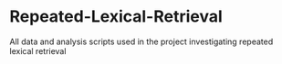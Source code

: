 # Repeated-Lexical-Retrieval
All data and analysis scripts used in the project investigating repeated lexical retrieval 
